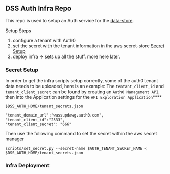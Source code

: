 ## DSS Auth Infra Repo

This repo is used to setup an Auth service for the [data-store](https://github.com/databiosphere/data-store).


Setup Steps

1. configure a tenant with Auth0
1. set the secret with the tenant information in the aws secret-store [Secret Setup](#Secret-Setup)
1. deploy infra -> sets up all the stuff. more here later. 



### Secret Setup
In order to get the infra scripts setup correctly, some of the auth0 tenant data needs to be uploaded, here is an example:
The `tentant_client_id` and `tenant_client_secret` can be found by creating an `Auth0 Management API`, then into the
Application settings for the `API Exploration Application`**** 

`$DSS_AUTH_HOME/tenant_secrets.json`
```
"tenant_domain_url":"wassupdawg.auth0.com",
"tenant_client_id":"2333",
"tenant_client_secret": "666"
```
Then use the following command to set the secret within the aws secret manager
```
scripts/set_secret.py --secret-name $AUTH_TENANT_SECRET_NAME < $DSS_AUTH_HOME/tenant_secrets.json   
```

### Infra Deployment


